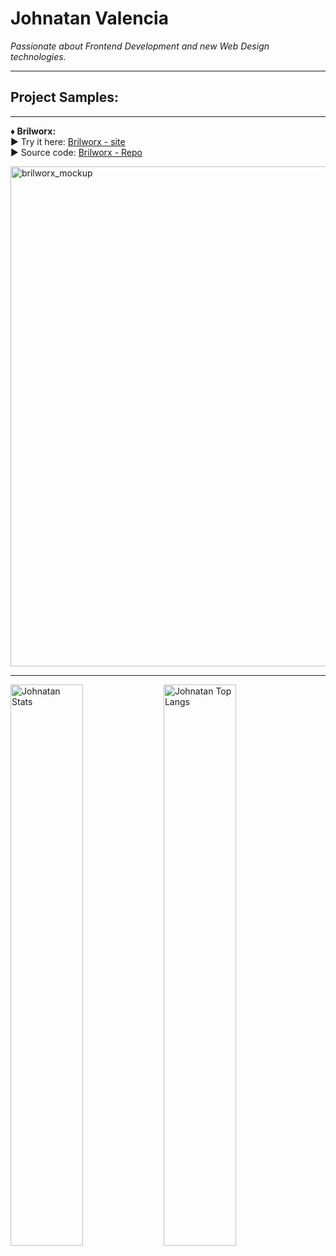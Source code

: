 # **Johnatan Valencia**

*Passionate about Frontend Development and new Web Design technologies.*
<hr>

## **Project Samples:**
<hr>

**♦ Brilworx:** <br/>
  ► Try it here: [Brilworx - site](https://johnatanvq.github.io/Brilworx-WebPage/) <br/>
  ► Source code: [Brilworx - Repo](https://github.com/Johnatanvq/Brilworx-WebPage)

<img width="560" height="800" alt="brilworx_mockup" src="https://github.com/user-attachments/assets/3042707a-0991-460f-a817-32e641b5567a" />

<hr>

<img alt="Johnatan Stats" align="left" width="48%" src="https://github-readme-stats.vercel.app/api?username=johnatanvq&show_icons=true"> 

<img alt="Johnatan Top Langs" align="left" width="48%" src="https://github-readme-stats.vercel.app/api/top-langs/?username=johnatanvq&show_icons=true"/>
